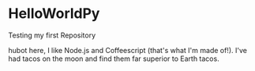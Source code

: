 # HelloWorldPy
Testing my first Repository

hubot here, I like Node.js and Coffeescript (that's what I'm made of!).
I've had tacos on the moon and find them far superior to Earth tacos.
